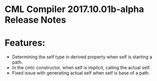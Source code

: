 # CML Compiler 2017.10.01b-alpha Release Notes

# Features:

- Determining the self type in derived property when self is starting a path.
- In the cmlc constructor, when self is implicit, calling the actual self.
- Fixed issue with generating actual self when self is base of a path.
